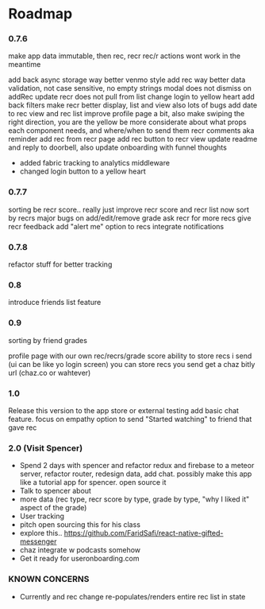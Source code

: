 # Roadmap


### 0.7.6

make app data immutable, then rec, recr
rec/r actions wont work in the meantime

add back async storage
way better venmo style add rec
way better data validation, not case sensitive, no empty strings
modal does not dismiss on addRec
update recr does not pull from list
change login to yellow heart
add back filters
make recr better display, list and view
also lots of bugs
add date to rec view and rec list
improve profile page a bit, also make swiping the right direction, you are the yellow
be more considerate about what props each component needs, and where/when to send them
recr comments aka reminder
add rec from recr page
add rec button to recr view
update readme and reply to doorbell, also update onboarding with funnel thoughts

 - added fabric tracking to analytics middleware
 - changed login button to a yellow heart

### 0.7.7
sorting be recr score.. really just improve recr score and recr list now
sort by recrs
major bugs on add/edit/remove grade
ask recr for more recs
give recr feedback
add "alert me" option to recs
integrate notifications

### 0.7.8
refactor stuff for better tracking

### 0.8
introduce friends list feature


### 0.9
sorting by friend grades

profile page with our own rec/recrs/grade score
ability to store recs i send (ui can be like yo login screen)
you can store recs you send
get a chaz bitly url (chaz.co or wahtever)


### 1.0
Release this version to the app store or external testing
add basic chat feature. focus on empathy
option to send "Started watching" to friend that gave rec




### 2.0 (Visit Spencer)
 - Spend 2 days with spencer and refactor redux and firebase to a meteor server, refactor router, redesign data, add chat. possibly make this app like a tutorial app for spencer. open source it
 - Talk to spencer about
 - more data (rec type, recr score by type, grade by type, "why I liked it" aspect of the grade)
 - User tracking
 - pitch open sourcing this for his class
 - explore this..  https://github.com/FaridSafi/react-native-gifted-messenger
 - chaz integrate w podcasts somehow
 - Get it ready for useronboarding.com



### KNOWN CONCERNS
 - Currently and rec change re-populates/renders entire rec list in state
